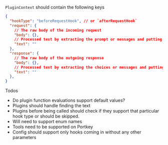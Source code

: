 `PluginContext` should contain the following keys

```json
{
  "hookType": "beforeRequestHook", // or `afterRequestHook`
  "request": {
    // The raw body of the incoming request
    "body": {},
    // Processed text by extracting the prompt or messages and putting them together
    "text": ""
  },
  "response": {
    // The raw body of the outgoing response
    "body": {},
    // Processed text by extracting the choices or messages and putting them together
    "text": ""
  },
}
```

Todos
- Do plugin function evaluations support default values?
- Plugins should handle finding the text
- Plugins before being called should check if they support that particular hook type or should be skipped.
- Will need to support enum names
- Tools need to be supported on Portkey
- Config should support only hooks coming in without any other parameters
